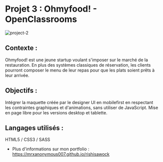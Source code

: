 # Projet 3 : Ohmyfood! - OpenClassrooms

![project-2](https://github.com/mrxanonymous007/animation_site_reservation_menus_restaurants_front/assets/80334877/da6404d3-efac-40d7-bdee-86b2e3b3a225)

## Contexte :
Ohmyfood! est une jeune startup voulant s'imposer sur le marché de la restauration. En plus des systèmes classiques de réservation, les clients pourront composer le menu de leur repas pour que les plats soient prêts à leur arrivée.

## Objectifs :
Intégrer la maquette créée par le designer UI en mobilefirst en respectant les contraintes graphiques et d'animations, sans utiliser de JavaScript. Mise en page libre pour les versions desktop et tablette.

## Langages utilisés :
HTML5 / CSS3 / SASS

+ Plus d'informations sur mon portfolio : https://mrxanonymous007.github.io/rishisawock
